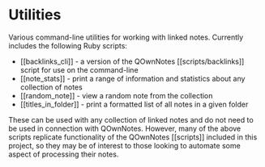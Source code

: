 # Utilities

Various command-line utilities for working with linked notes. Currently includes the following Ruby scripts:

* [[backlinks_cli]] - a version of the QOwnNotes [[scripts/backlinks]] script for use on the command-line
* [[note_stats]] - print a range of information and statistics about any collection of notes
* [[random_note]] - view a random note from the collection
* [[titles_in_folder]] - print a formatted list of all notes in a given folder

These can be used with any collection of linked notes and do not need to be used in connection with QOwnNotes. However, many of the above scripts replicate functionality of the QOwnNotes [[scripts]] included in this project, so they may be of interest to those looking to automate some aspect of processing their notes.
